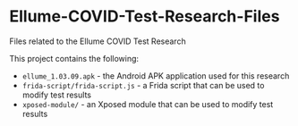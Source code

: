 # Ellume-COVID-Test-Research-Files
Files related to the Ellume COVID Test Research

This project contains the following:

* `ellume_1.03.09.apk` - the Android APK application used for this research
* `frida-script/frida-script.js` - a Frida script that can be used to modify test results
* `xposed-module/` - an Xposed module that can be used to modify test results

<filler text>
